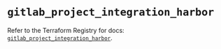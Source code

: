 # `gitlab_project_integration_harbor`

Refer to the Terraform Registry for docs: [`gitlab_project_integration_harbor`](https://registry.terraform.io/providers/gitlabhq/gitlab/18.1.0/docs/resources/project_integration_harbor).
